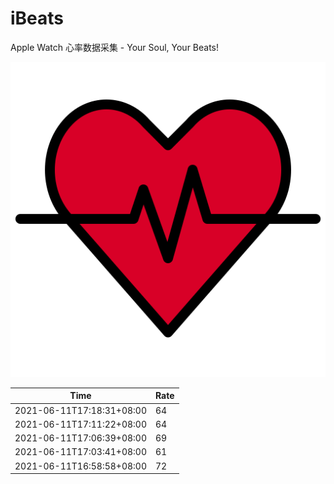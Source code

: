 # iBeats
Apple Watch 心率数据采集 - Your Soul, Your Beats!

![](./files/heart_rate.svg)

<!--START_SECTION:my_heart_rate-->
| Time | Rate | 
 | ---- | ---- | 
| 2021-06-11T17:18:31+08:00 | 64 |
| 2021-06-11T17:11:22+08:00 | 64 |
| 2021-06-11T17:06:39+08:00 | 69 |
| 2021-06-11T17:03:41+08:00 | 61 |
| 2021-06-11T16:58:58+08:00 | 72 |

<!--END_SECTION:my_heart_rate-->
